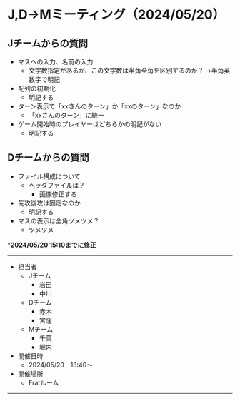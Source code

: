 # J,D->Mミーティング（2024/05/20）

## Jチームからの質問


* マスへの入力、名前の入力
    * 文字数指定があるが、この文字数は半角全角を区別するのか？
    →半角英数字で明記
* 配列の初期化
    * 明記する
* ターン表示で「xxさんのターン」か「xxのターン」なのか
    * 「xxさんのターン」に統一
* ゲーム開始時のプレイヤーはどちらかの明記がない
    * 明記する

## Dチームからの質問

* ファイル構成について
    * ヘッダファイルは？
        * 画像修正する
* 先攻後攻は固定なのか
    * 明記する
* マスの表示は全角ツメツメ？
    * ツメツメ


***2024/05/20 15:10までに修正**

- - -
* 担当者
    * Jチーム
        * 岩田
        * 中川
    * Dチーム
        * 赤木
        * 宮窪
    * Mチーム
        * 千葉
        * 堀内
* 開催日時
    * 2024/05/20　13:40～
* 開催場所
    * Fratルーム
- - -